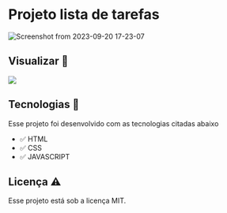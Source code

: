 # Projeto lista de tarefas

![Screenshot from 2023-09-20 17-23-07](https://github.com/aleanrocha/projeto-todo-list/assets/109040443/292e12c3-820a-413f-9c97-34ff804909a1)


## Visualizar 🔎

<div>
  <a href="https://aleanrocha.github.io/projeto-todo-list/"><img alt"img-ver" src="https://img.shields.io/badge/Ver Projeto-262577?style=for-the-badge&logo=Ver&logoColor=white"></a>
</div>

## Tecnologias 🚀

Esse projeto foi desenvolvido com as tecnologias citadas abaixo

- ✅ HTML
- ✅ CSS
- ✅ JAVASCRIPT

## Licença ⚠️

Esse projeto está sob a licença MIT.



